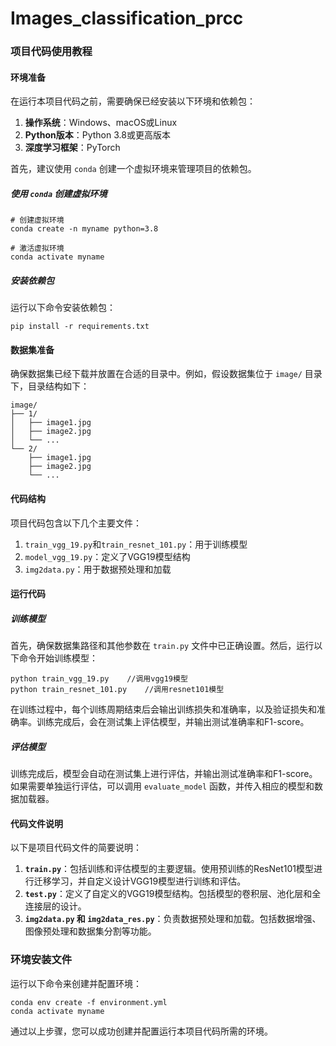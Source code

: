 # Images_classification_prcc
### 项目代码使用教程

#### 环境准备

在运行本项目代码之前，需要确保已经安装以下环境和依赖包：

1. **操作系统**：Windows、macOS或Linux
2. **Python版本**：Python 3.8或更高版本
3. **深度学习框架**：PyTorch

首先，建议使用 `conda` 创建一个虚拟环境来管理项目的依赖包。

##### 使用 `conda` 创建虚拟环境

```
# 创建虚拟环境
conda create -n myname python=3.8

# 激活虚拟环境
conda activate myname
```

##### 安装依赖包

运行以下命令安装依赖包：

```
pip install -r requirements.txt
```

#### 数据集准备

确保数据集已经下载并放置在合适的目录中。例如，假设数据集位于 `image/` 目录下，目录结构如下：

```
image/
├── 1/
│   ├── image1.jpg
│   ├── image2.jpg
│   └── ...
└── 2/
    ├── image1.jpg
    ├── image2.jpg
    └── ...
```

#### 代码结构

项目代码包含以下几个主要文件：

1. `train_vgg_19.py`和`train_resnet_101.py`：用于训练模型
2. `model_vgg_19.py`：定义了VGG19模型结构
3. `img2data.py`：用于数据预处理和加载

#### 运行代码

##### 训练模型

首先，确保数据集路径和其他参数在 `train.py` 文件中已正确设置。然后，运行以下命令开始训练模型：

```
python train_vgg_19.py    //调用vgg19模型
python train_resnet_101.py    //调用resnet101模型
```

在训练过程中，每个训练周期结束后会输出训练损失和准确率，以及验证损失和准确率。训练完成后，会在测试集上评估模型，并输出测试准确率和F1-score。

##### 评估模型

​	训练完成后，模型会自动在测试集上进行评估，并输出测试准确率和F1-score。如果需要单独运行评估，可以调用 `evaluate_model` 函数，并传入相应的模型和数据加载器。

#### 代码文件说明

以下是项目代码文件的简要说明：

1. **`train.py`**：包括训练和评估模型的主要逻辑。使用预训练的ResNet101模型进行迁移学习，并自定义设计VGG19模型进行训练和评估。
2. **`test.py`**：定义了自定义的VGG19模型结构。包括模型的卷积层、池化层和全连接层的设计。
3. **`img2data.py` 和 `img2data_res.py`**：负责数据预处理和加载。包括数据增强、图像预处理和数据集分割等功能。

### 环境安装文件

运行以下命令来创建并配置环境：

```
conda env create -f environment.yml
conda activate myname
```

通过以上步骤，您可以成功创建并配置运行本项目代码所需的环境。
